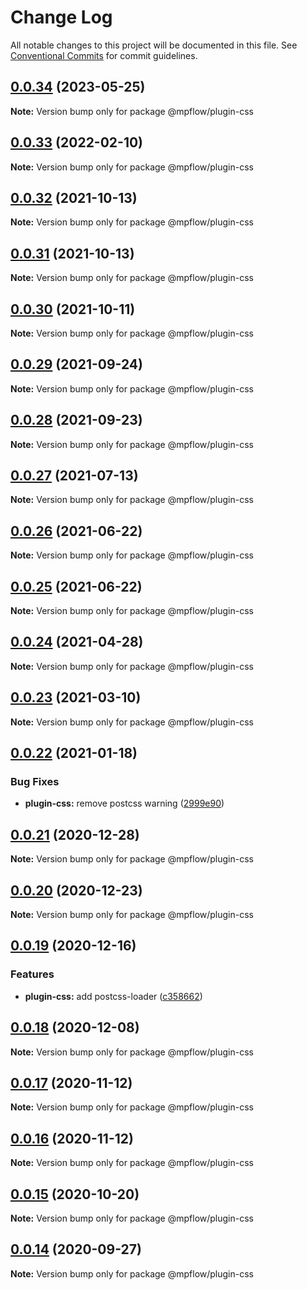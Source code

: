 # Change Log

All notable changes to this project will be documented in this file.
See [Conventional Commits](https://conventionalcommits.org) for commit guidelines.

## [0.0.34](https://github.com/wechat-miniprogram/mpflow/compare/@mpflow/plugin-css@0.0.33...@mpflow/plugin-css@0.0.34) (2023-05-25)

**Note:** Version bump only for package @mpflow/plugin-css

## [0.0.33](https://github.com/wechat-miniprogram/mpflow/compare/@mpflow/plugin-css@0.0.32...@mpflow/plugin-css@0.0.33) (2022-02-10)

**Note:** Version bump only for package @mpflow/plugin-css

## [0.0.32](https://github.com/wechat-miniprogram/mpflow/compare/@mpflow/plugin-css@0.0.31...@mpflow/plugin-css@0.0.32) (2021-10-13)

**Note:** Version bump only for package @mpflow/plugin-css

## [0.0.31](https://github.com/wechat-miniprogram/mpflow/compare/@mpflow/plugin-css@0.0.30...@mpflow/plugin-css@0.0.31) (2021-10-13)

**Note:** Version bump only for package @mpflow/plugin-css

## [0.0.30](https://github.com/wechat-miniprogram/mpflow/compare/@mpflow/plugin-css@0.0.29...@mpflow/plugin-css@0.0.30) (2021-10-11)

**Note:** Version bump only for package @mpflow/plugin-css

## [0.0.29](https://github.com/wechat-miniprogram/mpflow/compare/@mpflow/plugin-css@0.0.28...@mpflow/plugin-css@0.0.29) (2021-09-24)

**Note:** Version bump only for package @mpflow/plugin-css

## [0.0.28](https://github.com/wechat-miniprogram/mpflow/compare/@mpflow/plugin-css@0.0.27...@mpflow/plugin-css@0.0.28) (2021-09-23)

**Note:** Version bump only for package @mpflow/plugin-css

## [0.0.27](https://github.com/wechat-miniprogram/mpflow/compare/@mpflow/plugin-css@0.0.26...@mpflow/plugin-css@0.0.27) (2021-07-13)

**Note:** Version bump only for package @mpflow/plugin-css

## [0.0.26](https://github.com/wechat-miniprogram/mpflow/compare/@mpflow/plugin-css@0.0.25...@mpflow/plugin-css@0.0.26) (2021-06-22)

**Note:** Version bump only for package @mpflow/plugin-css

## [0.0.25](https://github.com/wechat-miniprogram/mpflow/compare/@mpflow/plugin-css@0.0.24...@mpflow/plugin-css@0.0.25) (2021-06-22)

**Note:** Version bump only for package @mpflow/plugin-css

## [0.0.24](https://github.com/wechat-miniprogram/mpflow/compare/@mpflow/plugin-css@0.0.23...@mpflow/plugin-css@0.0.24) (2021-04-28)

**Note:** Version bump only for package @mpflow/plugin-css

## [0.0.23](https://github.com/wechat-miniprogram/mpflow/compare/@mpflow/plugin-css@0.0.22...@mpflow/plugin-css@0.0.23) (2021-03-10)

**Note:** Version bump only for package @mpflow/plugin-css

## [0.0.22](https://github.com/wechat-miniprogram/mpflow/compare/@mpflow/plugin-css@0.0.21...@mpflow/plugin-css@0.0.22) (2021-01-18)

### Bug Fixes

- **plugin-css:** remove postcss warning ([2999e90](https://github.com/wechat-miniprogram/mpflow/commit/2999e90db1be1e95cebb0f53915295f42cdcc4f4))

## [0.0.21](https://github.com/wechat-miniprogram/mpflow/compare/@mpflow/plugin-css@0.0.20...@mpflow/plugin-css@0.0.21) (2020-12-28)

**Note:** Version bump only for package @mpflow/plugin-css

## [0.0.20](https://github.com/wechat-miniprogram/mpflow/compare/@mpflow/plugin-css@0.0.19...@mpflow/plugin-css@0.0.20) (2020-12-23)

**Note:** Version bump only for package @mpflow/plugin-css

## [0.0.19](https://github.com/wechat-miniprogram/mpflow/compare/@mpflow/plugin-css@0.0.18...@mpflow/plugin-css@0.0.19) (2020-12-16)

### Features

- **plugin-css:** add postcss-loader ([c358662](https://github.com/wechat-miniprogram/mpflow/commit/c358662061ffe7bf417b64819f843efb1c83e396))

## [0.0.18](https://github.com/wechat-miniprogram/mpflow/compare/@mpflow/plugin-css@0.0.17...@mpflow/plugin-css@0.0.18) (2020-12-08)

**Note:** Version bump only for package @mpflow/plugin-css

## [0.0.17](https://github.com/wechat-miniprogram/mpflow/compare/@mpflow/plugin-css@0.0.15...@mpflow/plugin-css@0.0.17) (2020-11-12)

**Note:** Version bump only for package @mpflow/plugin-css

## [0.0.16](https://github.com/wechat-miniprogram/mpflow/compare/@mpflow/plugin-css@0.0.15...@mpflow/plugin-css@0.0.16) (2020-11-12)

**Note:** Version bump only for package @mpflow/plugin-css

## [0.0.15](https://github.com/wechat-miniprogram/mpflow/compare/@mpflow/plugin-css@0.0.14...@mpflow/plugin-css@0.0.15) (2020-10-20)

**Note:** Version bump only for package @mpflow/plugin-css

## [0.0.14](https://github.com/wechat-miniprogram/mpflow/compare/@mpflow/plugin-css@0.0.13...@mpflow/plugin-css@0.0.14) (2020-09-27)

**Note:** Version bump only for package @mpflow/plugin-css
